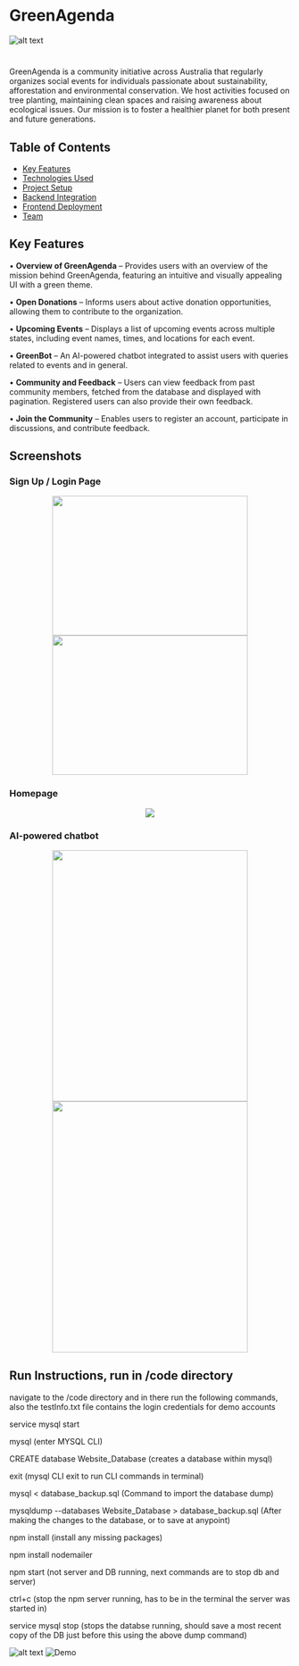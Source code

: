 # GreenAgenda
![alt text](/code/public/images/Logo.jpg)
#
GreenAgenda is a community initiative across Australia that regularly organizes social events for individuals passionate about sustainability, afforestation and environmental conservation. We host activities focused on tree planting, maintaining clean spaces and raising awareness about ecological issues. Our mission is to foster a healthier planet for both present and future generations.

## Table of Contents
- [Key Features](#key-features)
- [Technologies Used](#technologies-used)
- [Project Setup](#setup-and-deployment)
- [Backend Integration](#backend-integration)
- [Frontend Deployment](#frontend-deployment)
- [Team](#team)

## Key Features
• **Overview of GreenAgenda** – Provides users with an overview of the mission behind GreenAgenda, featuring an intuitive and visually appealing UI with a green theme.

• **Open Donations** – Informs users about active donation opportunities, allowing them to contribute to the organization.

• **Upcoming Events** – Displays a list of upcoming events across multiple states, including event names, times, and locations for each event.

• **GreenBot** – An AI-powered chatbot integrated to assist users with queries related to events and in general.

• **Community and Feedback** – Users can view feedback from past community members, fetched from the database and displayed with pagination. Registered users can also provide their own feedback.

• **Join the Community** – Enables users to register an account, participate in discussions, and contribute feedback.

## Screenshots

### Sign Up / Login Page
<p align="center">
  <img src="/code/public/images/sign-up-readme.jpg" width = "350px" height = "250px">
  <img src="/code/public/images/login-readme.jpg" width = "350px" height = "250px">
</p>

### Homepage
<p align="center">
  <img src="/code/public/images/homepage-readme.jpg">
</p>

### AI-powered chatbot
<p align="center">
  <img src="/code/public/images/chatbot-1-readme.jpg" width = "350px" height = "450px">
  <img src="/code/public/images/chatbot-2-readme.jpg" width = "350px" height = "450px">
</p>

## Run Instructions, run in /code directory
navigate to the /code directory and in there run the following commands, also the testInfo.txt file contains the login credentials for demo accounts

service mysql start

mysql (enter MYSQL CLI)

CREATE database Website_Database (creates a database within mysql)

exit (mysql CLI exit to run CLI commands in terminal)

mysql < database_backup.sql (Command to import the database dump)

mysqldump --databases Website_Database > database_backup.sql (After making the changes to the database, or to save at anypoint)

npm install (install any missing packages)

npm install nodemailer

npm start (not server and DB running, next commands are to stop db and server)

ctrl+c (stop the npm server running, has to be in the terminal the server was started in)

service mysql stop (stops the databse running, should save a most recent copy of the DB just before this using the above dump command)

![alt text](/code/public/images/Logo.jpg)
![Demo](/code/public/images/events_rendering.gif)

